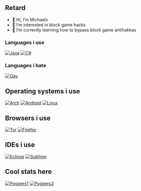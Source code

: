 ## Retard

- 👋 Hi, I’m Michaelz
- 👀 I’m interested in block game hacks
- 🌱 I’m currently learning how to bypass block game antihakkas

### Languages i use
[![Java](https://img.shields.io/badge/Java-ED8B00?style=for-the-badge&logo=java&logoColor=white)](https://java.com/)
[![C#]( https://img.shields.io/badge/C%23-239120?style=for-the-badge&logo=c-sharp&logoColor=white)](https://java.com/)

### Languages i hate
[![Gay](https://img.shields.io/badge/Kotlin-0095D5?&style=for-the-badge&logo=kotlin&logoColor=white)](https://pridefoundation.org/)

## Operating systems i use
[![Arch](https://img.shields.io/badge/Arch_Linux-1793D1?style=for-the-badge&logo=arch-linux&logoColor=white)](https://archlinux.org/)
[![Android](https://img.shields.io/badge/Android-3DDC84?style=for-the-badge&logo=android&logoColor=whitee)](https://android.com/)
[![Linux](https://img.shields.io/badge/Linux-FCC624?style=for-the-badge&logo=linux&logoColor=black)](https://linux.org/)

## Browsers i use
[![Tor](https://img.shields.io/badge/Tor_Browser-7D4698?style=for-the-badge&logo=Tor-Browser&logoColor=white)](https://torproject.org/)
[![Firefox](https://img.shields.io/badge/Firefox_Browser-FF7139?style=for-the-badge&logo=Firefox-Browser&logoColor=white)](https://firefox.com/)

## IDEs i use
[![Eclipse](https://img.shields.io/badge/Eclipse-2C2255?style=for-the-badge&logo=eclipse&logoColor=white)](https://eclipse.org/)
[![Sublime]( 	https://img.shields.io/badge/sublime_text-%23575757.svg?&style=for-the-badge&logo=sublime-text&logoColor=important)](https://www.sublimetext.com//)

## Cool stats here
[![Poggers1](https://github-readme-stats.vercel.app/api?username=MichaelzDaBoss&theme=blue-green)](https://www.sublimetext.com//)
[![Poggers2](https://github-readme-stats.vercel.app/api/top-langs/?username=MichaelzDaBoss&theme=blue-green)](https://www.sublimetext.com//)
